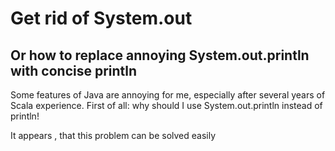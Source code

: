 
# Get rid of System.out

## Or how to replace annoying System.out.println with concise println

Some features of Java are annoying for me, especially after several years of Scala experience. First of all: why should I use System.out.println instead of println!

It appears , that this problem can be solved easily

